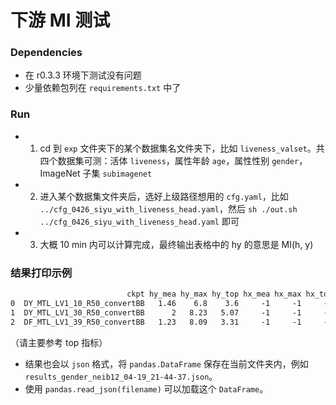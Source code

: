 # 下游 MI 测试


### Dependencies

- 在 r0.3.3 环境下测试没有问题
- 少量依赖包列在 `requirements.txt` 中了


### Run

- 1. cd 到 `exp` 文件夹下的某个数据集名文件夹下，比如 `liveness_valset`。共四个数据集可测：活体 `liveness`，属性年龄 `age`，属性性别 `gender`，ImageNet 子集 `subimagenet`
- 2. 进入某个数据集文件夹后，选好上级路径想用的 `cfg.yaml`，比如 `../cfg_0426_siyu_with_liveness_head.yaml`，然后 `sh ./out.sh ../cfg_0426_siyu_with_liveness_head.yaml` 即可
- 3. 大概 10 min 内可以计算完成，最终输出表格中的 hy 的意思是 MI(h, y)

### 结果打印示例

```txt
                          ckpt hy_mea hy_max hy_top hx_mea hx_max hx_top
0  DY_MTL_LV1_10_R50_convertBB   1.46    6.8    3.6     -1     -1     -1
1  DY_MTL_LV1_30_R50_convertBB      2   8.23   5.07     -1     -1     -1
2  DF_MTL_LV1_39_R50_convertBB   1.23   8.09   3.31     -1     -1     -1
```

（请主要参考 top 指标）

- 结果也会以 `json` 格式，将 `pandas.DataFrame` 保存在当前文件夹内，例如 `results_gender_neib12_04-19_21-44-37.json`。
- 使用 `pandas.read_json(filename)` 可以加载这个 `DataFrame`。
